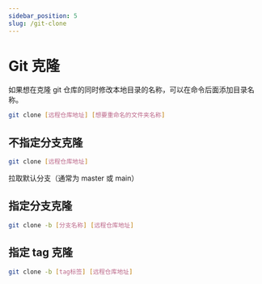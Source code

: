 ```yaml
---
sidebar_position: 5
slug: /git-clone
---
```


# Git 克隆



如果想在克隆 git 仓库的同时修改本地目录的名称，可以在命令后面添加目录名称。

```bash
git clone [远程仓库地址] [想要重命名的文件夹名称]
```



## 不指定分支克隆

```bash
git clone [远程仓库地址]
```

拉取默认分支（通常为 master 或 main）



## 指定分支克隆

```bash
git clone -b [分支名称] [远程仓库地址]
```



## 指定 tag 克隆

```bash
git clone -b [tag标签] [远程仓库地址]
```

